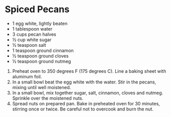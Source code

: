 # Spiced Pecans
- 1 egg white, lightly beaten
- 1 tablespoon water
- 3 cups pecan halves
- ½ cup white sugar
- ½ teaspoon salt
- 1 teaspoon ground cinnamon
- ½ teaspoon ground cloves
- ½ teaspoon ground nutmeg

1. Preheat oven to 350 degrees F (175 degrees C). Line a baking sheet with aluminum foil. 
1. In a small bowl beat the egg white with the water. Stir in the pecans, mixing until well moistened. 
1. In a small bowl, mix together sugar, salt, cinnamon, cloves and nutmeg. Sprinkle over the moistened nuts.
1. Spread nuts on prepared pan. Bake in preheated oven for 30 minutes, stirring once or twice. Be careful not to overcook and burn the nut.
